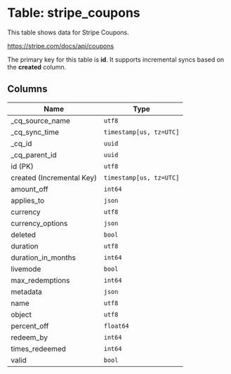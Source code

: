 # Table: stripe_coupons

This table shows data for Stripe Coupons.

https://stripe.com/docs/api/coupons

The primary key for this table is **id**.
It supports incremental syncs based on the **created** column.

## Columns

| Name          | Type          |
| ------------- | ------------- |
|_cq_source_name|`utf8`|
|_cq_sync_time|`timestamp[us, tz=UTC]`|
|_cq_id|`uuid`|
|_cq_parent_id|`uuid`|
|id (PK)|`utf8`|
|created (Incremental Key)|`timestamp[us, tz=UTC]`|
|amount_off|`int64`|
|applies_to|`json`|
|currency|`utf8`|
|currency_options|`json`|
|deleted|`bool`|
|duration|`utf8`|
|duration_in_months|`int64`|
|livemode|`bool`|
|max_redemptions|`int64`|
|metadata|`json`|
|name|`utf8`|
|object|`utf8`|
|percent_off|`float64`|
|redeem_by|`int64`|
|times_redeemed|`int64`|
|valid|`bool`|